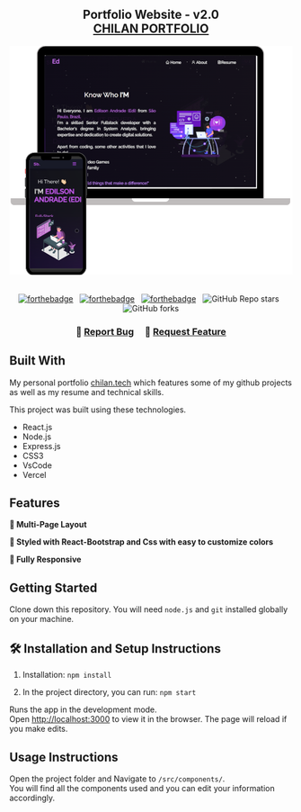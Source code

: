 <h2 align="center">
  Portfolio Website - v2.0<br/>
  <a href="https://portfolio-psi-blush-26.vercel.app‎/" target="_blank">CHILAN PORTFOLIO</a>
</h2>
<div align="center">
  <img alt="Demo" src="./Images/readme-img1.png" />
</div>

<br/>

<center>

[![forthebadge](https://forthebadge.com/images/badges/built-with-love.svg)](https://forthebadge.com) &nbsp;
[![forthebadge](https://forthebadge.com/images/badges/made-with-javascript.svg)](https://forthebadge.com) &nbsp;
[![forthebadge](https://forthebadge.com/images/badges/open-source.svg)](https://forthebadge.com) &nbsp;
![GitHub Repo stars](https://img.shields.io/github/stars/0sand1s-code/Portfolio?color=red&logo=github&style=for-the-badge) &nbsp;
![GitHub forks](https://img.shields.io/github/forks/0sand1s-code/Portfolio?color=red&logo=github&style=for-the-badge)

</center>

<h3 align="center">
    🔹
    <a href="https://github.com/0sand1s-code/Portfolio/issues">Report Bug</a> &nbsp; &nbsp;
    🔹
    <a href="https://github.com/0sand1s-code/Portfolio/issues">Request Feature</a>
</h3>




## Built With

My personal portfolio <a href="https://0sand1s-code.vercel.app/" target="_blank">chilan.tech</a> which features some of my github projects as well as my resume and technical skills.<br/>

This project was built using these technologies.

- React.js
- Node.js
- Express.js
- CSS3
- VsCode
- Vercel

## Features

**📖 Multi-Page Layout**

**🎨 Styled with React-Bootstrap and Css with easy to customize colors**

**📱 Fully Responsive**

## Getting Started

Clone down this repository. You will need `node.js` and `git` installed globally on your machine.

## 🛠 Installation and Setup Instructions

1. Installation: `npm install`

2. In the project directory, you can run: `npm start`

Runs the app in the development mode.\
Open [http://localhost:3000](http://localhost:3000) to view it in the browser.
The page will reload if you make edits.

## Usage Instructions

Open the project folder and Navigate to `/src/components/`. <br/>
You will find all the components used and you can edit your information accordingly.
